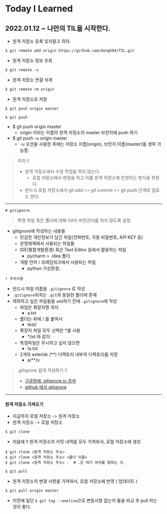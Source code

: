 # Today I Learned

## 2022.01.12 ~ 나만의 TIL을 시작한다.

-   원격 저장소 등록 잊지말고 하자.

```
$ git remote add origin https://github.com/dongh94/TIL.git
```

-   원격 저장소 정보 조회

```
$ git remote -v
```

-   원격 저장소 연결 삭제

```
$ git remote rm origin
```

-   원격 저장소로 저장

```
$ git push origin master
```

```
$ git push
```

- $ git push origin master
  - origin 이라는 이름의 원격 저장소의 master 브런치에 push 하기
- $ git push -u origin master
  - -u 오션을 사용한 후에는 저장소 이름(origin), 브런치 이름(master)를 생략 가능함.

> 주의 !!
>
> - 원격 저장소에서 수정 작업을 하지 않는다.
>   - 로컬 저장소에서 변경을 하고 이를 원격 저장소에 반영하는 방식을 취한다.
> - 반드시 로컬 저장소에서 git add  >> git commit >> git push 단계로 업로드 한다.

-------

```
# gitignore
```

> 특정 파일 혹은 폴더에 대해 Git이 버전관리를 하지 않도록 설정.

- gitignore에 작성하는 내용들
  - 민감한 개인정보가 담긴 파일(전화번호, 각종 비밀번호, API KEY 등)
  - 운영체제에서 사용되는 파일들
  - IDE(통합개발환경) 혹은 Text Editor 등에서 활용하는 파일
    - pycharm > .idea 폴더
  - 개발 언어 / 프레임워크에서 사용되는 파일
    - python 가상환경..

```
! 주의사항
```

- 반드시 파일 이름을 `.gitignore` 로 작성
- `.gitignore`위치는 `.git`과 동일한 폴더에 존재
- 제외하고 싶은 파일들을 `add`하기 전에 `.gitignore`에 작성
  - 파일은 확장자명 까지 
    - a.txt
  - 폴더는 뒤에 / 를 붙여서 
    - test/
  - 확장자 파일 모두 선택은  *를 사용
    - *.txt 와 같이
  - 특정파일은 무시하고 싶지 않으면 
    - !a.txt
  - 2개의 asterisk (**) 디렉토리 내부의 디렉토리를 지정 
    - a/**/x



> .gitignore 쉽게 작성하기 !!
>
> - [구글창에 .gitignore.io 검색](https://www.toptal.com/developers/gitignore)
> - [github 에서 gitignore ](https://github.com/github/gitignore)

-----------



#### 원격 저장소 가져오기

* 지금까지 로컬 저장소 -> 원격 저장소
* 원격 저장소 -> 로컬 저장소



```
$ git clone
```

* 처음에 !! 원격 저장소의 커밋 내역을 모두 가져와서, 로컬 저장소에 생성

```
$ git clone <원격 저장소 주소>
$ git clone <원격 저장소 주소> <폴더 이름>
$ git clone <원격 저장소 주소> .  # .은 여기 위치를 말하는 것.
```



```
$ git pull
```

* 원격 저장소의 변경 사항을 가져와서, 로컬 저장소에 반영 ( 업데이트 )

```
$ git pull origin master
```

* 이전에 일단 `$ git log --oneline`으로 변동사항 없는지 둘을 비교 후 pull 하는 것이 좋다.

